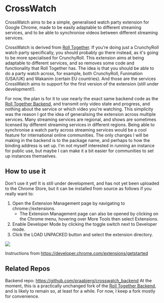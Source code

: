 # CrossWatch
CrossWatch aims to be a simple, generalised watch party extension for Google Chrome, made to be easily adaptable to different streaming services, and to be able to synchronise videos between different streaming services.

CrossWatch is derived from [Roll Together](https://github.com/samuraiexx/roll_together). If you're doing just a CrunchyRoll watch party specifically, you should probably go there instead, as it's going to be more specialised for CrunchyRoll. This extension aims at being adaptable to different services, and so removes some code and functionality that Roll Together has. The idea is that you should be able to do a party watch across, for example, both CrunchyRoll, Funimation (USA/UK) and Wakanim (certain EU countries). And those are the services CrossWatch aims to support for the first version of the extension (still under development!).

For now, the plan is for it to use nearly the exact same backend code as the [Roll Together Backend](https://github.com/samuraiexx/roll_together_backend), and transmit only video state and progress, and nothing about the service or which video you're watching. This simplicity was the reason I got the idea of generalising the extension across multiple services. Many streaming services are regional, and shows are sometimes licensed by different streaming services in different regions. Being able to synchronise a watch party across streaming services would be a cool feature for international online communities. The only changes I will be making in the backend is to the package name, and perhaps to how the binding address is set up. I'm not myself interested in running an instance for public use, but maybe I can make it a bit easier for communities to set up instances themselves.

## How to use it
Don't use it yet! It is still under development, and has not yet been uploaded to the Chrome Store, but it can be installed from source as follows if you really want to:
1. Open the Extension Management page by navigating to chrome://extensions.
    - The Extension Management page can also be opened by clicking on the Chrome menu, hovering over More Tools then select Extensions.
2. Enable Developer Mode by clicking the toggle switch next to Developer mode.
3. Click the LOAD UNPACKED button and select the extension directory.

![](https://developer.chrome.com/static/images/get_started/load_extension.png)

Instructions from https://developer.chrome.com/extensions/getstarted

## Related Repos
Backend repo: https://github.com/praabjerg/crosswatch_backend
At the moment, this is a practically unchanged fork of the [Roll Together Backend](https://github.com/samuraiexx/roll_together_backend), and is likely to remain so, at least for a while. For now, I keep a fork mostly for convenience.
